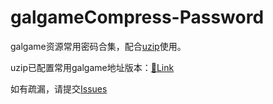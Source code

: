 # galgameCompress-Password

galgame资源常用密码合集，配合[uzip](https://www.yuque.com/farkaway/uzip/mhy85w)使用。

uzip已配置常用galgame地址版本：[🔗Link](https://wwi.lanzouw.com/iiQrwzie3fa)

如有疏漏，请提交[Issues](https://github.com/nameyou486/galgameCompress-Password/issues)
